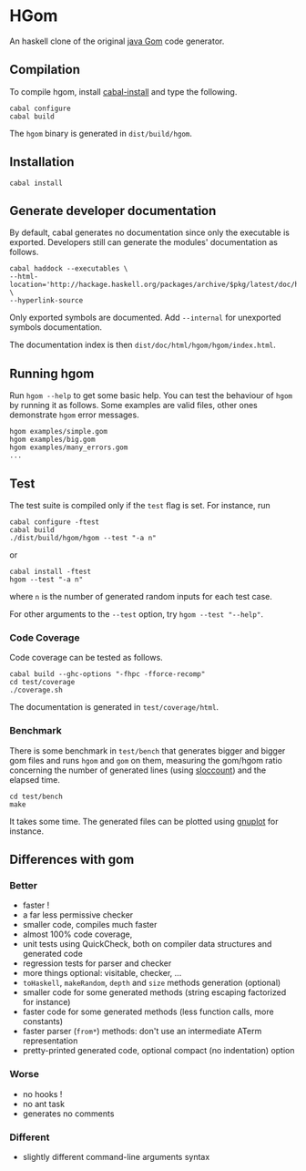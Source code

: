# HGom #

An haskell clone of the original [java Gom](http://tom.loria.fr) code
generator.

## Compilation ##

To compile hgom, install 
[cabal-install](http://hackage.haskell.org/trac/hackage/wiki/CabalInstall)
and type the following.

    cabal configure
    cabal build

The `hgom` binary is generated in `dist/build/hgom`.

## Installation ##

    cabal install

## Generate developer documentation ##

By default, cabal generates no documentation since only the executable is
exported. Developers still can generate the modules' documentation as follows.

    cabal haddock --executables \
    --html-location='http://hackage.haskell.org/packages/archive/$pkg/latest/doc/html' \
    --hyperlink-source 

Only exported symbols are documented. Add `--internal` for unexported symbols
documentation.

The documentation index is then `dist/doc/html/hgom/hgom/index.html`.

## Running hgom ##

Run `hgom --help` to get some basic help. 
You can test the behaviour of `hgom` by running it as follows. Some examples
are valid files, other ones demonstrate `hgom` error messages.

    hgom examples/simple.gom
    hgom examples/big.gom
    hgom examples/many_errors.gom
    ...

## Test ##

The test suite is compiled only if the `test` flag is
set. For instance, run

    cabal configure -ftest
    cabal build
    ./dist/build/hgom/hgom --test "-a n"

or

    cabal install -ftest
    hgom --test "-a n"

where `n` is the number of generated random inputs for each test case.

For other arguments to the `--test` option, try `hgom --test "--help"`.

### Code Coverage ###

Code coverage can be tested as follows.

    cabal build --ghc-options "-fhpc -fforce-recomp"
    cd test/coverage
    ./coverage.sh

The documentation is generated in `test/coverage/html`.

### Benchmark ###

There is some benchmark in `test/bench` that generates bigger and bigger gom
files and runs `hgom` and `gom` on them, measuring the gom/hgom ratio
concerning the number of generated lines (using
[sloccount](http://www.dwheeler.com/sloccount)) and the elapsed time.

    cd test/bench
    make

It takes some time. The generated files can be plotted using
[gnuplot](http://www.gnuplot.info) for instance.

## Differences with gom ##

### Better ###

 * faster !
 * a far less permissive checker
 * smaller code, compiles much faster
 * almost 100% code coverage,
 * unit tests using QuickCheck, both on compiler 
   data structures and generated code
 * regression tests for parser and checker
 * more things optional: visitable, checker, ...
 * `toHaskell`, `makeRandom`, `depth` and `size`
    methods generation (optional)
 * smaller code for some generated 
   methods (string escaping factorized for instance)
 * faster code for some generated 
   methods (less function calls, more constants)
 * faster parser (`from*`) methods: don't use an
   intermediate ATerm representation
 * pretty-printed generated code, 
   optional compact (no indentation) option

### Worse ###

 * no hooks !
 * no ant task
 * generates no comments

### Different ###

 * slightly different command-line arguments syntax
